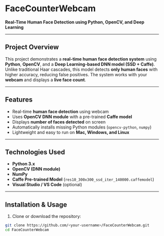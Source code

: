 # FaceCounterWebcam

**Real-Time Human Face Detection using Python, OpenCV, and Deep Learning**

---

## Project Overview

This project demonstrates a **real-time human face detection system** using **Python**, **OpenCV**, and a **Deep Learning-based DNN model (SSD + Caffe)**. Unlike traditional Haar cascades, this model detects **only human faces** with higher accuracy, reducing false positives. The system works with your **webcam** and displays a **live face count**.

---

## Features

- Real-time **human face detection** using webcam
- Uses **OpenCV DNN module** with a pre-trained **Caffe model**
- Displays **number of faces detected** on screen
- Automatically installs missing Python modules (`opencv-python`, `numpy`)
- Lightweight and easy to run on **Mac, Windows, and Linux**

---

## Technologies Used

- **Python 3.x**  
- **OpenCV (DNN module)**  
- **NumPy**  
- **Caffe Pre-trained Model** (`res10_300x300_ssd_iter_140000.caffemodel`)  
- **Visual Studio / VS Code** (optional)

---

## Installation & Usage

1. Clone or download the repository:

```bash
git clone https://github.com/<your-username>/FaceCounterWebcam.git
cd FaceCounterWebcam
